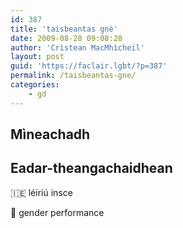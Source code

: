 ```yaml
---
id: 387
title: 'taisbeantas gnè'
date: 2009-08-28 09:08:28
author: 'Crìstean MacMhìcheil'
layout: post
guid: 'https://faclair.lgbt/?p=387'
permalink: /taisbeantas-gne/
categories:
    - gd
---
```


## Mìneachadh

## Eadar-theangachaidhean

&#x1f1ee;&#x1f1ea; léiriú insce

&#x1f3f4;&#xe0067;&#xe0062;&#xe0065;&#xe006e;&#xe0067;&#xe007f; gender performance